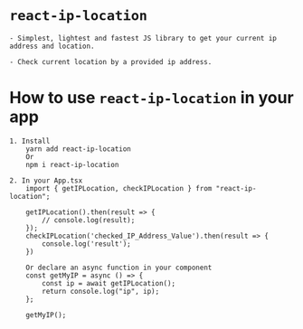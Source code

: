 # `react-ip-location`

    - Simplest, lightest and fastest JS library to get your current ip address and location.
    
    - Check current location by a provided ip address.

# How to use `react-ip-location` in your app

    1. Install
        yarn add react-ip-location
        Or
        npm i react-ip-location

    2. In your App.tsx
        import { getIPLocation, checkIPLocation } from "react-ip-location";
        
        getIPLocation().then(result => {
            // console.log(result);
        });
        checkIPLocation('checked_IP_Address_Value').then(result => {
            console.log('result');
        })

        Or declare an async function in your component
        const getMyIP = async () => {
            const ip = await getIPLocation();
            return console.log("ip", ip);
        };
        
        getMyIP();